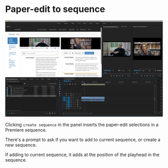 # Paper-edit to sequence

![autoEdit panel paper edit to sequence](../.gitbook/assets/autoedit-panel-paper-edit-to-sequence.png)

Clicking `create sequence` in the panel inserts the paper-edit selections in a Premiere sequence.

There's a prompt to ask if you want to add to current sequence, or create a new sequence.

If adding to current sequence, it adds at the position of the playhead in the sequence. 

